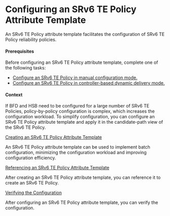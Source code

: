 Configuring an SRv6 TE Policy Attribute Template
================================================

An SRv6 TE Policy attribute template facilitates the configuration of SRv6 TE Policy reliability policies.

#### Prerequisites

Before configuring an SRv6 TE Policy attribute template, complete one of the following tasks:

* [Configure an SRv6 TE Policy in manual configuration mode.](dc_vrp_srv6_cfg_all_0110.html)
* [Configure an SRv6 TE Policy in controller-based dynamic delivery mode.](dc_vrp_srv6_cfg_all_0116.html)

#### Context

If BFD and HSB need to be configured for a large number of SRv6 TE Policies, policy-by-policy configuration is complex, which increases the configuration workload. To simplify configuration, you can configure an SRv6 TE Policy attribute template and apply it in the candidate-path view of the SRv6 TE Policy.


[Creating an SRv6 TE Policy Attribute Template](../../../../software/nev8r10_vrpv8r16/user/vrp/dc_vrp_srv6_cfg_all_0263.html)

An SRv6 TE Policy attribute template can be used to implement batch configuration, minimizing the configuration workload and improving configuration efficiency.

[Referencing an SRv6 TE Policy Attribute Template](../../../../software/nev8r10_vrpv8r16/user/vrp/dc_vrp_srv6_cfg_all_0264.html)

After creating an SRv6 TE Policy attribute template, you can reference it to create an SRv6 TE Policy.

[Verifying the Configuration](../../../../software/nev8r10_vrpv8r16/user/vrp/dc_vrp_srv6_cfg_all_0265.html)

After configuring an SRv6 TE Policy attribute template, you can verify the configuration.